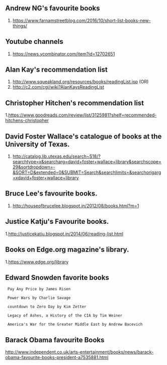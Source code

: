 ## Andrew NG's favourite books

1.  https://www.farnamstreetblog.com/2016/10/short-list-books-new-things/

## Youtube channels

1. https://news.ycombinator.com/item?id=12702651

## Alan Kay's  recommendation list
1. http://www.squeakland.org/resources/books/readingList.jsp (OR)
2. http://c2.com/cgi/wiki?AlanKaysReadingList

## Christopher Hitchen's recommendation list
1.https://www.goodreads.com/review/list/3125981?shelf=recommended-hitchens-christopher

## David Foster Wallace's catalogue of books at the University of Texas.

1. http://catalog.lib.utexas.edu/search~S18/?searchtype=x&searcharg=david+foster+wallace+library&searchscope=29&sortdropdown=-&SORT=D&extended=0&SUBMIT=Search&searchlimits=&searchorigarg=xdavid+foster+wallace+library

## Bruce Lee's favourite books.
1. http://houseofbrucelee.blogspot.in/2012/08/books.html?m=1

## Justice Katju's Favourite books.
1.http://justicekatju.blogspot.in/2014/06/reading-list.html

## Books on Edge.org magazine's library.
1.https://www.edge.org/library

## Edward Snowden favorite books

     Pay Any Price by James Risen
  
     Power Wars by Charlie Savage
  
     countdown to Zero Day by Kim Zetter
  
     Legacy of Ashes, a History of the CIA by Tim Weiner
  
     America's War for the Greater Middle East by Andrew Bacevich
## Barack Obama favourite Books

http://www.independent.co.uk/arts-entertainment/books/news/barack-obama-favourite-books-president-a7535881.html
  
